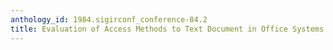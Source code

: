 ```yaml
---
anthology_id: 1984.sigirconf_conference-84.2
title: Evaluation of Access Methods to Text Document in Office Systems
---
```

